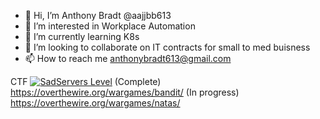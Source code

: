 - 👋 Hi, I’m Anthony Bradt @aajjbb613
- 👀 I’m interested in Workplace Automation 
- 🌱 I’m currently learning K8s
- 💞️ I’m looking to collaborate on IT contracts for small to med buisness
- 📫 How to reach me anthonybradt613@gmail.com

CTF
[![SadServers Level](https://img.shields.io/badge/SadServers-Master-FF6D00?style=for-the-badge&labelColor=FFC400&logo=kubernetes&logoColor=1A237E&logoSize=auto)](https://sadservers.com)
(Complete) https://overthewire.org/wargames/bandit/
(In progress) https://overthewire.org/wargames/natas/


<!---
NoLivesMatter420/NoLivesMatter420 is a ✨ special ✨ repository because its `README.md` (this file) appears on your GitHub profile.
You can click the Preview link to take a look at your changes.
--->
